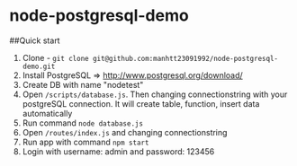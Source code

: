 # node-postgresql-demo
##Quick start
1. Clone - `git clone git@github.com:manhtt23091992/node-postgresql-demo.git`
1. Install PostgreSQL => http://www.postgresql.org/download/
2. Create DB with name "nodetest"
3. Open `/scripts/database.js`. Then changing connectionstring with your postgreSQL connection. It will create table, function, insert data automatically
4. Run command `node database.js`
5. Open `/routes/index.js` and changing connectionstring
6. Run app with command `npm start`
7. Login with username: admin and password: 123456


